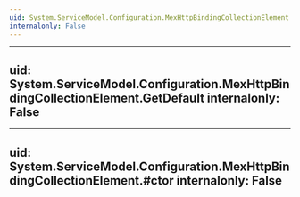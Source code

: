 ```yaml
---
uid: System.ServiceModel.Configuration.MexHttpBindingCollectionElement
internalonly: False
---
```


---
uid: System.ServiceModel.Configuration.MexHttpBindingCollectionElement.GetDefault
internalonly: False
---

---
uid: System.ServiceModel.Configuration.MexHttpBindingCollectionElement.#ctor
internalonly: False
---
